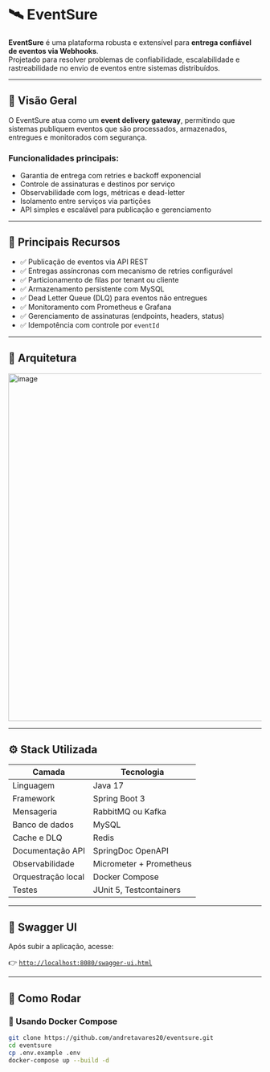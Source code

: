 # 🛰️ EventSure

**EventSure** é uma plataforma robusta e extensível para **entrega confiável de eventos via Webhooks**.  
Projetado para resolver problemas de confiabilidade, escalabilidade e rastreabilidade no envio de eventos entre sistemas distribuídos.

---

## 🚀 Visão Geral

O EventSure atua como um **event delivery gateway**, permitindo que sistemas publiquem eventos que são processados, armazenados, entregues e monitorados com segurança.

### Funcionalidades principais:
- Garantia de entrega com retries e backoff exponencial
- Controle de assinaturas e destinos por serviço
- Observabilidade com logs, métricas e dead-letter
- Isolamento entre serviços via partições
- API simples e escalável para publicação e gerenciamento

---

## 🧩 Principais Recursos

- ✅ Publicação de eventos via API REST
- ✅ Entregas assíncronas com mecanismo de retries configurável
- ✅ Particionamento de filas por tenant ou cliente
- ✅ Armazenamento persistente com MySQL
- ✅ Dead Letter Queue (DLQ) para eventos não entregues
- ✅ Monitoramento com Prometheus e Grafana
- ✅ Gerenciamento de assinaturas (endpoints, headers, status)
- ✅ Idempotência com controle por `eventId`

---

## 🧱 Arquitetura

<img width="1612" height="693" alt="image" src="https://github.com/user-attachments/assets/051a4db3-e64c-4058-a0d6-23f22aee72a3" />

---

## ⚙️ Stack Utilizada

| Camada             | Tecnologia                |
|--------------------|---------------------------|
| Linguagem          | Java 17                   |
| Framework          | Spring Boot 3             |
| Mensageria         | RabbitMQ ou Kafka         |
| Banco de dados     | MySQL                     |
| Cache e DLQ        | Redis                     |
| Documentação API   | SpringDoc OpenAPI         |
| Observabilidade    | Micrometer + Prometheus   |
| Orquestração local | Docker Compose            |
| Testes             | JUnit 5, Testcontainers   |

---

## 🔎 Swagger UI

Após subir a aplicação, acesse:

👉 [`http://localhost:8080/swagger-ui.html`](http://localhost:8080/swagger-ui.html)

---

## 🧪 Como Rodar

### 🔹 Usando Docker Compose

```bash
git clone https://github.com/andretavares20/eventsure.git
cd eventsure
cp .env.example .env
docker-compose up --build -d
